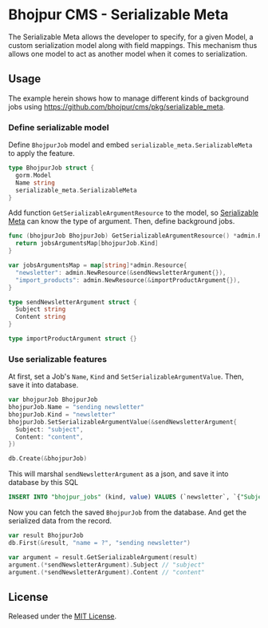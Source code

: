 # Bhojpur CMS - Serializable Meta

The Serializable Meta allows the developer to specify, for a given Model, a custom serialization model along with field mappings. This mechanism thus allows one model to act as another model when it comes to serialization.

## Usage

The example herein shows how to manage different kinds of background jobs using https://github.com/bhojpur/cms/pkg/serializable_meta.

### Define serializable model

Define `BhojpurJob` model and embed `serializable_meta.SerializableMeta` to apply the feature.

```go
type BhojpurJob struct {
  gorm.Model
  Name string
  serializable_meta.SerializableMeta
}
```

Add function `GetSerializableArgumentResource` to the model, so [Serializable Meta](https://github.com/bhojpur/cms/pkg/serializable_meta) can know the type of argument. Then, define background jobs.

```go
func (bhojpurJob BhojpurJob) GetSerializableArgumentResource() *admin.Resource {
  return jobsArgumentsMap[bhojpurJob.Kind]
}

var jobsArgumentsMap = map[string]*admin.Resource{
  "newsletter": admin.NewResource(&sendNewsletterArgument{}),
  "import_products": admin.NewResource(&importProductArgument{}),
}

type sendNewsletterArgument struct {
  Subject string
  Content string
}

type importProductArgument struct {}
```

### Use serializable features

At first, set a Job's `Name`, `Kind` and `SetSerializableArgumentValue`. Then, save it into database.

```go
var bhojpurJob BhojpurJob
bhojpurJob.Name = "sending newsletter"
bhojpurJob.Kind = "newsletter"
bhojpurJob.SetSerializableArgumentValue(&sendNewsletterArgument{
  Subject: "subject",
  Content: "content",
})

db.Create(&bhojpurJob)
```

This will marshal `sendNewsletterArgument` as a json, and save it into database by this SQL

```sql
INSERT INTO "bhojpur_jobs" (kind, value) VALUES (`newsletter`, `{"Subject":"subject","Content":"content"}`);
```

Now you can fetch the saved `BhojpurJob` from the database. And get the serialized data from the record.

```go
var result BhojpurJob
db.First(&result, "name = ?", "sending newsletter")

var argument = result.GetSerializableArgument(result)
argument.(*sendNewsletterArgument).Subject // "subject"
argument.(*sendNewsletterArgument).Content // "content"
```

## License

Released under the [MIT License](http://opensource.org/licenses/MIT).